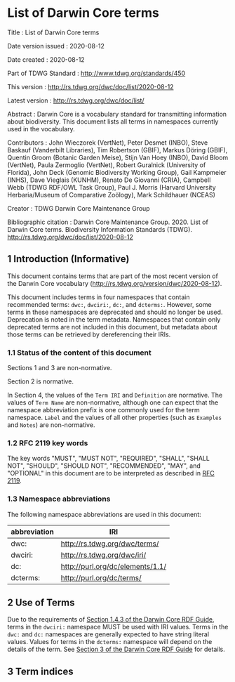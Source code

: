 # List of Darwin Core terms

Title
: List of Darwin Core terms

Date version issued
: 2020-08-12

Date created
: 2020-08-12

Part of TDWG Standard
: <http://www.tdwg.org/standards/450>

This version
: <http://rs.tdwg.org/dwc/doc/list/2020-08-12>

Latest version
: <http://rs.tdwg.org/dwc/doc/list/>

Abstract
: Darwin Core is a vocabulary standard for transmitting information about biodiversity. This document lists all terms in namespaces currently used in the vocabulary.

Contributors
: John Wieczorek (VertNet), Peter Desmet (INBO), Steve Baskauf (Vanderbilt Libraries), Tim Robertson (GBIF), Markus Döring (GBIF), Quentin Groom (Botanic Garden Meise), Stijn Van Hoey (INBO), David Bloom (VertNet), Paula Zermoglio (VertNet), Robert Guralnick (University of Florida), John Deck (Genomic Biodiversity Working Group), Gail Kampmeier (INHS), Dave Vieglais (KUNHM), Renato De Giovanni (CRIA), Campbell Webb (TDWG RDF/OWL Task Group), Paul J. Morris (Harvard University Herbaria/Museum of Comparative Zoölogy), Mark Schildhauer (NCEAS)

Creator
: TDWG Darwin Core Maintenance Group

Bibliographic citation
: Darwin Core Maintenance Group. 2020. List of Darwin Core terms. Biodiversity Information Standards (TDWG). <http://rs.tdwg.org/dwc/doc/list/2020-08-12>


## 1 Introduction (Informative)

This document contains terms that are part of the most recent version of the Darwin Core vocabulary (http://rs.tdwg.org/version/dwc/2020-08-12).

This document includes terms in four namespaces that contain recommended terms: `dwc:`, `dwciri:`, `dc:`, and `dcterms:`. However, some terms in these namespaces are deprecated and should no longer be used. Deprecation is noted in the term metadata. Namespaces that contain only deprecated terms are not included in this document, but metadata about those terms can be retrieved by dereferencing their IRIs.

### 1.1 Status of the content of this document

Sections 1 and 3 are non-normative.

Section 2 is normative.

In Section 4, the values of the `Term IRI` and `Definition` are normative. The values of `Term Name` are non-normative, although one can expect that the namespace abbreviation prefix is one commonly used for the term namespace.  `Label` and the values of all other properties (such as `Examples` and `Notes`) are non-normative.

### 1.2 RFC 2119 key words
The key words "MUST", "MUST NOT", "REQUIRED", "SHALL", "SHALL NOT", "SHOULD", "SHOULD NOT", "RECOMMENDED", "MAY", and "OPTIONAL" in this document are to be interpreted as described in [RFC 2119](https://tools.ietf.org/html/rfc2119).

### 1.3 Namespace abbreviations

The following namespace abbreviations are used in this document:

| abbreviation | IRI |
| --- | --- |
| dwc: | http://rs.tdwg.org/dwc/terms/ |
| dwciri: | http://rs.tdwg.org/dwc/iri/ |
| dc: | http://purl.org/dc/elements/1.1/ |
| dcterms: | http://purl.org/dc/terms/ |

## 2 Use of Terms

Due to the requirements of [Section 1.4.3 of the Darwin Core RDF Guide](https://dwc.tdwg.org/rdf/#143-use-of-darwin-core-terms-in-rdf-normative), terms in the `dwciri:` namespace MUST be used with IRI values. Terms in the `dwc:` and `dc:` namespaces are generally expected to have string literal values. Values for terms in the `dcterms:` namespace will depend on the details of the term. See [Section 3 of the Darwin Core RDF Guide](https://dwc.tdwg.org/rdf/#3-term-reference-normative) for details.

## 3 Term indices
